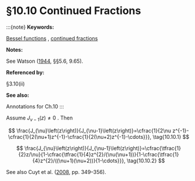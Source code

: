 # §10.10 Continued Fractions

:::{note}
**Keywords:**

[Bessel functions](http://dlmf.nist.gov/search/search?q=Bessel%20functions) , [continued fractions](http://dlmf.nist.gov/search/search?q=continued%20fractions)

**Notes:**

See Watson ([1944](./bib/W.html#bib2380 "A Treatise on the Theory of Bessel Functions"), §§5.6, 9.65).

**Referenced by:**

§3.10(ii)

**See also:**

Annotations for Ch.10
:::

Assume $J_{\nu-1}\left(z\right)\neq 0$ . Then


<a id="E1"></a>
$$
\frac{J_{\nu}\left(z\right)}{J_{\nu-1}\left(z\right)}=\cfrac{1}{2\nu z^{-1}-\cfrac{1}{2(\nu+1)z^{-1}-\cfrac{1}{2(\nu+2)z^{-1}-\cdots}}}, \tag{10.10.1}
$$


<a id="E2"></a>
$$
\frac{J_{\nu}\left(z\right)}{J_{\nu-1}\left(z\right)}=\cfrac{\tfrac{1}{2}z/\nu}{1-\cfrac{\tfrac{1}{4}z^{2}/(\nu(\nu+1))}{1-\cfrac{\tfrac{1}{4}z^{2}/((\nu+1)(\nu+2))}{1-\cdots}}}, \tag{10.10.2}
$$

See also Cuyt et al. ([2008](./bib/C.html#bib608 "Handbook of Continued Fractions for Special Functions"), pp. 349–356).
